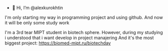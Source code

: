 - 👋 Hi, I’m @alexkurokhtin
  
I'm only starting my way in programming project and using github.
And now it will be only some study work

I'm a 3rd tear MIPT student in biotech sphere. However, during my studying i understood that i want develop in project manajering 
And it's the most biggest project: https://biomed-mipt.ru/biotechday

<!---
alexkurokhtin/alexkurokhtin is a ✨ special ✨ repository because its `README.md` (this file) appears on your GitHub profile.
You can click the Preview link to take a look at your changes.
--->
